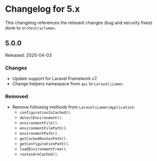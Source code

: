 # Changelog for 5.x

This changelog references the relevant changes (bug and security fixes) done to `orchestra/lumen`.

## 5.0.0

Released: 2020-04-03

### Changes

* Update support for Laravel Framework v7.
* Change helpers namespace from `api` to `Laravel\Lumen`.

### Removed

* Remove following methods from `Laravel\Lumen\Application`:
    - `configurationIsCached()`.
    - `detectEnvironment()`.
    - `environmentFile()`.
    - `environmentFilePath()`.
    - `environmentPath()`.
    - `getCachedRoutesPath()`.
    - `getConfigurationPath()`.
    - `loadEnvironmentFrom()`.
    - `routesAreCached()`.
